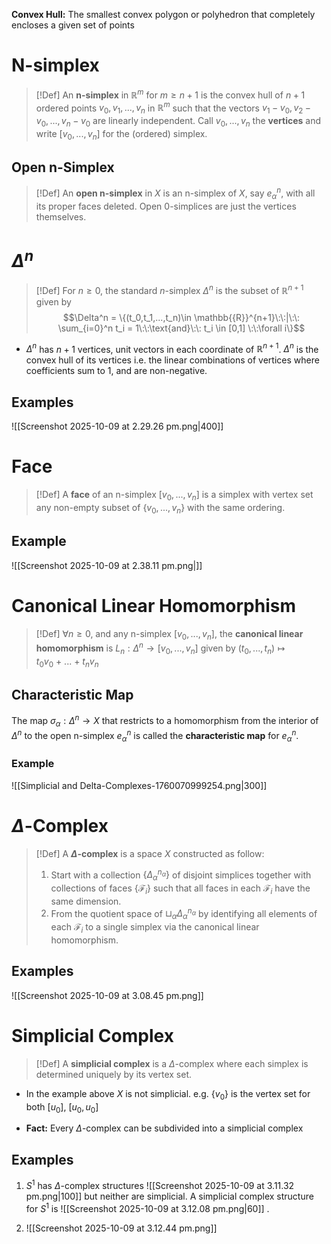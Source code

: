 
**Convex Hull:** The smallest convex polygon or polyhedron that completely encloses a given set of points

# N-simplex

>[!Def]
>An **n-simplex** in $\mathbb{R}^m$ for $m\geq n + 1$ is the convex hull of $n+1$ ordered points $v_0,v_1,...,v_n$ in $\mathbb{R}^m$ such that the vectors $v_1-v_0, v_2-v_0, ... , v_n - v_0$ are linearly independent. 
>Call $v_0,...,v_n$ the **vertices** and write $[v_0,...,v_n]$ for the (ordered) simplex.

## Open n-Simplex

>[!Def] 
>An **open n-simplex** in $X$ is an n-simplex of $X$, say $e_\alpha^n$, with all its proper faces deleted.
>Open $0$-simplices are just the vertices themselves.

# $\Delta^n$ 

>[!Def] 
>For $n \geq 0$, the standard $n$-simplex $\Delta^n$ is the subset of $\mathbb{R}^{n+1}$ given by 
>$$\Delta^n = \{(t_0,t_1,...,t_n)\in \mathbb{{R}}^{n+1}\:\:|\:\: \sum_{i=0}^n t_i = 1\:\:\text{and}\:\: t_i \in [0,1] \:\:\forall i\}$$

- $\Delta^n$ has $n+1$ vertices, unit vectors in each coordinate of $\mathbb{R}^{n+1}$. $\Delta^n$ is the convex hull of its vertices i.e. the linear combinations of vertices where coefficients sum to 1, and are non-negative.
## Examples

![[Screenshot 2025-10-09 at 2.29.26 pm.png|400]] 


# Face

>[!Def] 
>A **face** of an n-simplex $[v_0,...,v_n]$ is a simplex with vertex set any non-empty subset of $\{v_0,...,v_n\}$ with the same ordering.

## Example

![[Screenshot 2025-10-09 at 2.38.11 pm.png|]]


# Canonical Linear Homomorphism

>[!Def] 
>$\forall n \geq 0$, and any n-simplex $[v_0,...,v_n]$, the **canonical linear homomorphism** is $L_n:\Delta^n \to [v_0,...,v_n]$ given by $(t_0,...,t_n)\mapsto t_0v_0 \:+\: ... \:+\: t_n v_n$

## Characteristic Map

The map $\sigma_\alpha:\Delta^n \to X$ that restricts to a homomorphism from the interior of $\Delta^n$ to the open n-simplex $e_\alpha^n$ is called the **characteristic map** for $e_\alpha^n$.

### Example

![[Simplicial and Delta-Complexes-1760070999254.png|300]]

# $\Delta$-Complex

>[!Def] 
>A **$\Delta$-complex** is a space $X$ constructed as follow:
>1. Start with a collection $\{\Delta_\alpha^{n_\alpha}\}$ of disjoint simplices together with collections of faces $\{\mathcal{F}_i\}$ such that all faces in each $\mathcal{F}_i$ have the same dimension.
>2. From the quotient space of $\sqcup_\alpha \Delta_\alpha^{n_\alpha}$ by identifying all elements of each $\mathcal{F}_i$ to a single simplex via the canonical linear homomorphism.

## Examples

![[Screenshot 2025-10-09 at 3.08.45 pm.png]]


# Simplicial Complex

>[!Def] 
>A **simplicial complex** is a $\Delta$-complex where each simplex is determined uniquely by its vertex set.

- In the example above $X$ is not simplicial. e.g. $\{v_0\}$ is the vertex set for both $[u_0]$, $[u_0,u_0]$ 

- **Fact:** Every $\Delta$-complex can be subdivided into a simplicial complex
## Examples 

1. $S^1$ has $\Delta$-complex structures ![[Screenshot 2025-10-09 at 3.11.32 pm.png|100]] 
   but neither are simplicial. A simplicial complex structure for $S^1$ is ![[Screenshot 2025-10-09 at 3.12.08 pm.png|60]] .

2. ![[Screenshot 2025-10-09 at 3.12.44 pm.png]]


